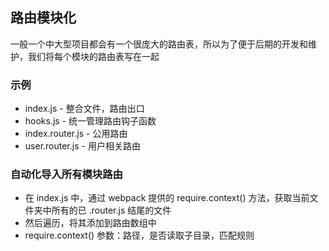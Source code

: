 ## 路由模块化
一般一个中大型项目都会有一个很庞大的路由表，所以为了便于后期的开发和维护，我们将每个模块的路由表写在一起

### 示例
- index.js - 整合文件，路由出口
- hooks.js - 统一管理路由钩子函数
- index.router.js - 公用路由
- user.router.js - 用户相关路由

### 自动化导入所有模块路由
- 在 index.js 中，通过 webpack 提供的 require.context() 方法，获取当前文件夹中所有的已 .router.js 结尾的文件
- 然后遍历，将其添加到路由数组中
- require.context() 参数：路径，是否读取子目录，匹配规则